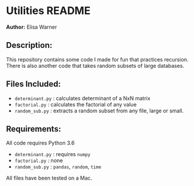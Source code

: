 # Utilities README

**Author:** Elisa Warner  

## Description:
This repository contains some code I made for fun that practices recursion. There is also another code that takes random subsets of large databases.

## Files Included:
* `determinant.py` : calculates determinant of a NxN matrix
* `factorial.py` : calculates the factorial of any value
* `random_sub.py` : extracts a random subset from any file, large or small.

## Requirements:
All code requires Python 3.6  
* `determinant.py` : requires `numpy`  
* `factorial.py` : none  
* `random_sub.py` : `pandas`, `random`, `time` 

All files have been tested on a Mac. 

